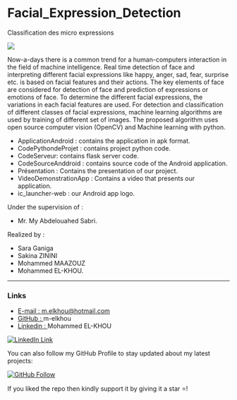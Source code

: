 # Facial_Expression_Detection
Classification des micro expressions

[![](https://i.ytimg.com/vi/H0dOHoLU8cs/hqdefault.jpg?sqp=-oaymwEZCNACELwBSFXyq4qpAwsIARUAAIhCGAFwAQ==&rs=AOn4CLDoskEmT091eSdOIOIiOMhUIWOCkg)](https://www.youtube.com/watch?v=H0dOHoLU8cs)

Now-a-days there is a common trend for a human-computers interaction in the field of machine intelligence. Real time detection of face and interpreting different facial expressions like happy, anger, sad, fear, surprise etc. is based on facial features and their actions. The key elements of face are considered for detection of face and prediction of expressions or emotions of face. To determine the different facial expressions, the variations in each facial features are used. For detection and classification of different classes of facial expressions, machine learning algorithms are used by training of different set of images. The proposed algorithm uses open source computer vision (OpenCV) and Machine learning with python.


- ApplicationAndroid : contains the application in apk format.
- CodePythondeProjet : contains project python code.
- CodeServeur: contains flask server code.
- CodeSourceAnddroid : contains source code of the Android application.
- Présentation : Contains the presentation of our project.
- VideoDemonstrationApp : Contains a video that presents our application.
- ic_launcher-web : our Android app logo.

Under the supervision of :
* Mr. My Abdelouahed Sabri.

Realized by :
* Sara Ganiga
* Sakina ZININI
* Mohammed MAAZOUZ 
* Mohammed EL-KHOU.



***

### Links

- [E-mail : ](mailto:m.elkhou@hotmail.com) m.elkhou@hotmail.com
- [GitHub : ](https://github.com/m-elkhou) m-elkhou
- [Linkedin : ](https://www.linkedin.com/in/m-elkhou/) Mohammed EL-KHOU

[![LinkedIn Link](https://github.com/m-elkhou/tools-/blob/master/svg/Connect-m-elkhou.svg)](https://www.linkedin.com/in/m-elkhou/)

You can also follow my GitHub Profile to stay updated about my latest projects:

[![GitHub Follow](https://github.com/m-elkhou/tools-/blob/master/svg/Follow-m-elkhou.svg)](https://github.com/m-elkhou)

If you liked the repo then kindly support it by giving it a star ⭐!
